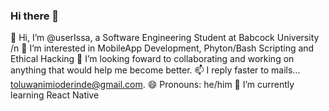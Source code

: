 ### Hi there 👋
👋 Hi, I’m @userIssa, a Software Engineering Student at Babcock University /n
👀 I’m interested in MobileApp Development, Phyton/Bash Scripting and Ethical Hacking
💞️ I’m looking foward to collaborating and working on anything that would help me become better.
📫 I reply faster to mails... toluwanimioderinde@gmail.com.
😄 Pronouns: he/him
🌱 I’m currently learning React Native

<!--
**userIssa/userIssa** is a ✨ _special_ ✨ repository because its `README.md` (this file) appears on your GitHub profile.

Here are some ideas to get you started:

- 🔭 I’m currently working on ...
- 🌱 I’m currently learning ...
- 👯 I’m looking to collaborate on ...
- 🤔 I’m looking for help with ...
- 💬 Ask me about ...
- 📫 How to reach me: ...
- 😄 Pronouns: ...
- ⚡ Fun fact: ...
-->
